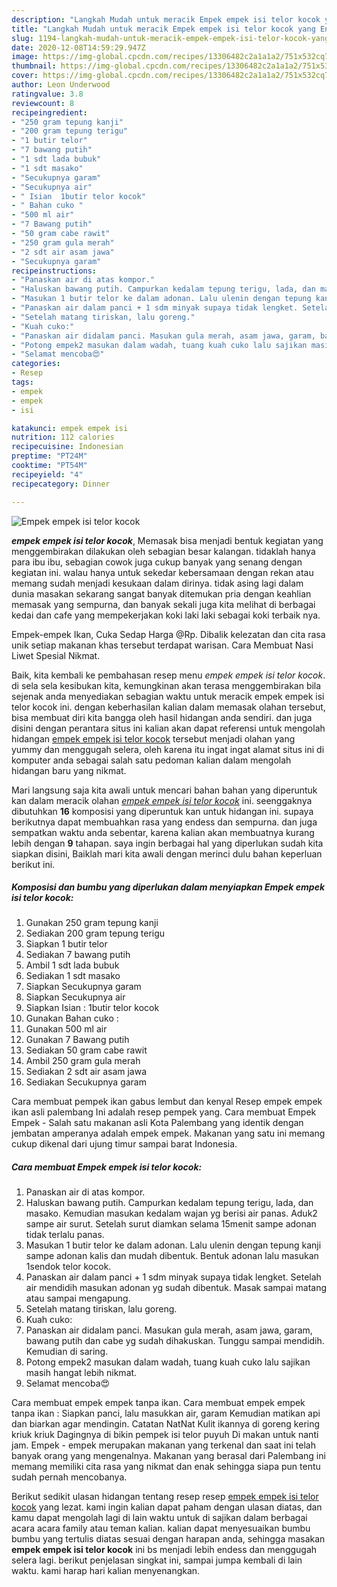 ```yaml
---
description: "Langkah Mudah untuk meracik Empek empek isi telor kocok yang Enak Banget"
title: "Langkah Mudah untuk meracik Empek empek isi telor kocok yang Enak Banget"
slug: 1194-langkah-mudah-untuk-meracik-empek-empek-isi-telor-kocok-yang-enak-banget
date: 2020-12-08T14:59:29.947Z
image: https://img-global.cpcdn.com/recipes/13306482c2a1a1a2/751x532cq70/empek-empek-isi-telor-kocok-foto-resep-utama.jpg
thumbnail: https://img-global.cpcdn.com/recipes/13306482c2a1a1a2/751x532cq70/empek-empek-isi-telor-kocok-foto-resep-utama.jpg
cover: https://img-global.cpcdn.com/recipes/13306482c2a1a1a2/751x532cq70/empek-empek-isi-telor-kocok-foto-resep-utama.jpg
author: Leon Underwood
ratingvalue: 3.8
reviewcount: 8
recipeingredient:
- "250 gram tepung kanji"
- "200 gram tepung terigu"
- "1 butir telor"
- "7 bawang putih"
- "1 sdt lada bubuk"
- "1 sdt masako"
- "Secukupnya garam"
- "Secukupnya air"
- " Isian  1butir telor kocok"
- " Bahan cuko "
- "500 ml air"
- "7 Bawang putih"
- "50 gram cabe rawit"
- "250 gram gula merah"
- "2 sdt air asam jawa"
- "Secukupnya garam"
recipeinstructions:
- "Panaskan air di atas kompor."
- "Haluskan bawang putih. Campurkan kedalam tepung terigu, lada, dan masako. Kemudian masukan kedalam wajan yg berisi air panas. Aduk2 sampe air surut. Setelah surut diamkan selama 15menit sampe adonan tidak terlalu panas."
- "Masukan 1 butir telor ke dalam adonan. Lalu ulenin dengan tepung kanji sampe adonan kalis dan mudah dibentuk. Bentuk adonan lalu masukan 1sendok telor kocok."
- "Panaskan air dalam panci + 1 sdm minyak supaya tidak lengket. Setelah air mendidih masukan adonan yg sudah dibentuk. Masak sampai matang atau sampai mengapung."
- "Setelah matang tiriskan, lalu goreng."
- "Kuah cuko:"
- "Panaskan air didalam panci. Masukan gula merah, asam jawa, garam, bawang putih dan cabe yg sudah dihakuskan. Tunggu sampai mendidih. Kemudian di saring."
- "Potong empek2 masukan dalam wadah, tuang kuah cuko lalu sajikan masih hangat lebih nikmat."
- "Selamat mencoba😍"
categories:
- Resep
tags:
- empek
- empek
- isi

katakunci: empek empek isi 
nutrition: 112 calories
recipecuisine: Indonesian
preptime: "PT24M"
cooktime: "PT54M"
recipeyield: "4"
recipecategory: Dinner

---
```



![Empek empek isi telor kocok](https://img-global.cpcdn.com/recipes/13306482c2a1a1a2/751x532cq70/empek-empek-isi-telor-kocok-foto-resep-utama.jpg)

<b><i>empek empek isi telor kocok</i></b>, Memasak bisa menjadi bentuk kegiatan yang menggembirakan dilakukan oleh sebagian besar kalangan. tidaklah hanya para ibu ibu, sebagian cowok juga cukup banyak yang senang dengan kegiatan ini. walau hanya untuk sekedar kebersamaan dengan rekan atau memang sudah menjadi kesukaan dalam dirinya. tidak asing lagi dalam dunia masakan sekarang sangat banyak ditemukan pria dengan keahlian memasak yang sempurna, dan banyak sekali juga kita melihat di berbagai kedai dan cafe yang mempekerjakan koki laki laki sebagai koki terbaik nya.

Empek-empek Ikan, Cuka Sedap Harga @Rp. Dibalik kelezatan dan cita rasa unik setiap makanan khas tersebut terdapat warisan. Cara Membuat Nasi Liwet Spesial Nikmat.

Baik, kita kembali ke pembahasan resep menu <i>empek empek isi telor kocok</i>. di sela sela kesibukan kita, kemungkinan akan terasa menggembirakan bila sejenak anda menyediakan sebagian waktu untuk meracik empek empek isi telor kocok ini. dengan keberhasilan kalian dalam memasak olahan tersebut, bisa membuat diri kita bangga oleh hasil hidangan anda sendiri. dan juga disini dengan perantara situs ini kalian akan dapat referensi untuk mengolah hidangan <u>empek empek isi telor kocok</u> tersebut menjadi olahan yang yummy dan menggugah selera, oleh karena itu ingat ingat alamat situs ini di komputer anda sebagai salah satu pedoman kalian dalam mengolah hidangan baru yang nikmat.


Mari langsung saja kita awali untuk mencari bahan bahan yang diperuntuk kan dalam meracik olahan <u><i>empek empek isi telor kocok</i></u> ini. seenggaknya dibutuhkan <b>16</b> komposisi yang diperuntuk kan untuk hidangan ini. supaya berikutnya dapat membuahkan rasa yang endess dan sempurna. dan juga sempatkan waktu anda sebentar, karena kalian akan membuatnya kurang lebih dengan <b>9</b> tahapan. saya ingin berbagai hal yang diperlukan sudah kita siapkan disini, Baiklah mari kita awali dengan merinci dulu bahan keperluan berikut ini.

<!--inarticleads1-->

##### Komposisi dan bumbu yang diperlukan dalam menyiapkan Empek empek isi telor kocok:

1. Gunakan 250 gram tepung kanji
1. Sediakan 200 gram tepung terigu
1. Siapkan 1 butir telor
1. Sediakan 7 bawang putih
1. Ambil 1 sdt lada bubuk
1. Sediakan 1 sdt masako
1. Siapkan Secukupnya garam
1. Siapkan Secukupnya air
1. Siapkan  Isian : 1butir telor kocok
1. Gunakan  Bahan cuko :
1. Gunakan 500 ml air
1. Gunakan 7 Bawang putih
1. Sediakan 50 gram cabe rawit
1. Ambil 250 gram gula merah
1. Sediakan 2 sdt air asam jawa
1. Sediakan Secukupnya garam


Cara membuat pempek ikan gabus lembut dan kenyal Resep empek empek ikan asli palembang Ini adalah resep pempek yang. Cara membuat Empek Empek - Salah satu makanan asli Kota Palembang yang identik dengan jembatan amperanya adalah empek empek. Makanan yang satu ini memang cukup dikenal dari ujung timur sampai barat Indonesia. 

<!--inarticleads2-->

##### Cara membuat Empek empek isi telor kocok:

1. Panaskan air di atas kompor.
1. Haluskan bawang putih. Campurkan kedalam tepung terigu, lada, dan masako. Kemudian masukan kedalam wajan yg berisi air panas. Aduk2 sampe air surut. Setelah surut diamkan selama 15menit sampe adonan tidak terlalu panas.
1. Masukan 1 butir telor ke dalam adonan. Lalu ulenin dengan tepung kanji sampe adonan kalis dan mudah dibentuk. Bentuk adonan lalu masukan 1sendok telor kocok.
1. Panaskan air dalam panci + 1 sdm minyak supaya tidak lengket. Setelah air mendidih masukan adonan yg sudah dibentuk. Masak sampai matang atau sampai mengapung.
1. Setelah matang tiriskan, lalu goreng.
1. Kuah cuko:
1. Panaskan air didalam panci. Masukan gula merah, asam jawa, garam, bawang putih dan cabe yg sudah dihakuskan. Tunggu sampai mendidih. Kemudian di saring.
1. Potong empek2 masukan dalam wadah, tuang kuah cuko lalu sajikan masih hangat lebih nikmat.
1. Selamat mencoba😍


Cara membuat empek empek tanpa ikan. Cara membuat empek empek tanpa ikan : Siapkan panci, lalu masukkan air, garam Kemudian matikan api dan biarkan agar mendingin. Catatan NatNat Kulit ikannya di goreng kering kriuk kriuk Dagingnya di bikin pempek isi telor puyuh Di makan untuk nanti jam. Empek - empek merupakan makanan yang terkenal dan saat ini telah banyak orang yang mengenalnya. Makanan yang berasal dari Palembang ini memang memiliki cita rasa yang nikmat dan enak sehingga siapa pun tentu sudah pernah mencobanya. 

Berikut sedikit ulasan hidangan tentang resep resep <u>empek empek isi telor kocok</u> yang lezat. kami ingin kalian dapat paham dengan ulasan diatas, dan kamu dapat mengolah lagi di lain waktu untuk di sajikan dalam berbagai acara acara family atau teman kalian. kalian dapat menyesuaikan bumbu bumbu yang tertulis diatas sesuai dengan harapan anda, sehingga masakan <b>empek empek isi telor kocok</b> ini bs menjadi lebih endess dan menggugah selera lagi. berikut penjelasan singkat ini, sampai jumpa kembali di lain waktu. kami harap hari kalian menyenangkan.

